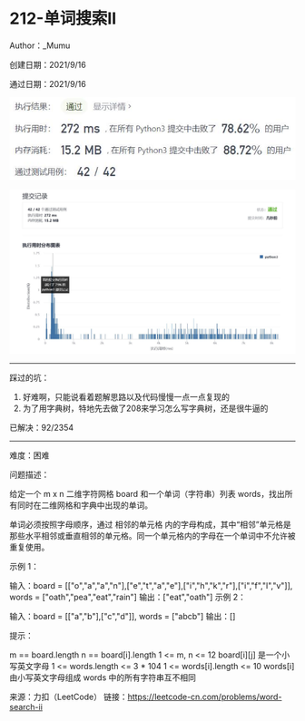 # 212-单词搜索II

Author：_Mumu

创建日期：2021/9/16

通过日期：2021/9/16

![](./通过截图2.jpg)

![](./通过截图1.jpg)

*****

踩过的坑：

1. 好难啊，只能说看着题解思路以及代码慢慢一点一点复现的
2. 为了用字典树，特地先去做了208来学习怎么写字典树，还是很牛逼的

已解决：92/2354

*****

难度：困难

问题描述：

给定一个 m x n 二维字符网格 board 和一个单词（字符串）列表 words，找出所有同时在二维网格和字典中出现的单词。

单词必须按照字母顺序，通过 相邻的单元格 内的字母构成，其中“相邻”单元格是那些水平相邻或垂直相邻的单元格。同一个单元格内的字母在一个单词中不允许被重复使用。

 

示例 1：


输入：board = [["o","a","a","n"],["e","t","a","e"],["i","h","k","r"],["i","f","l","v"]], words = ["oath","pea","eat","rain"]
输出：["eat","oath"]
示例 2：


输入：board = [["a","b"],["c","d"]], words = ["abcb"]
输出：[]


提示：

m == board.length
n == board[i].length
1 <= m, n <= 12
board[i][j] 是一个小写英文字母
1 <= words.length <= 3 * 104
1 <= words[i].length <= 10
words[i] 由小写英文字母组成
words 中的所有字符串互不相同

来源：力扣（LeetCode）
链接：https://leetcode-cn.com/problems/word-search-ii
